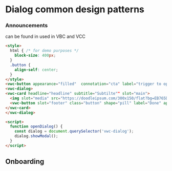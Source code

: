 # Dialog common design patterns
### Announcements
can be found in used in VBC and VCC

```html preview
<style>
  html { /* for demo purposes */
    block-size: 400px;
  }
  .button {
    align-self: center;
  }
</style>
<vwc-button appearance="filled"  connotation="cta" label="trigger to open Announcment" onclick="openDialog()"></vwc-button>
<vwc-dialog>
<vwc-card headline="headline" subtitle="Subtilte"" slot="main">
  <img slot="media" src="https://doodleipsum.com/300x150/flat?bg=EB765D&amp;i=7d5ed3bc0c215d1359b2a63d03cf1540" alt="Sitting on Floor"style="width: 100%; height: 150px; object-fit: cover;"/>
  <vwc-button slot="footer" class="button" shape="pill" label="Done" appearance="outlined" current-value=""></vwc-button>
</vwc-card>
</vwc-dialog>

<script>
  function openDialog() {
    const dialog = document.querySelector('vwc-dialog');
    dialog.showModal();
  }
</script>
```

## Onboarding


```html preview

```

